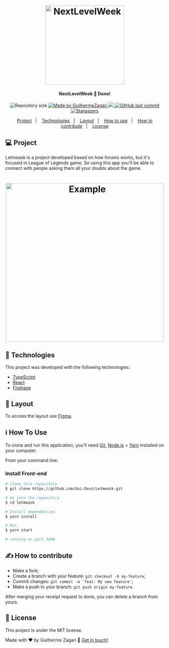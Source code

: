 <h1 align="center">
    <img alt="NextLevelWeek" title="#NextLevelWeek" src="https://user-images.githubusercontent.com/62578862/123459953-56661d00-d5bd-11eb-8049-58d8e1331d5c.png" width="250px" />
</h1>

<h4 align="center"> 
  NextLevelWeek 🚀 Done! 
</h4>
<p align="center">		
  <img alt="Repository size" src="https://img.shields.io/github/repo-size/Gui-Devz/Letmeask">
	
  <a href="https://www.linkedin.com/in/guilherme-batalha-2b913448/">
    <img alt="Made by GuilhermeZagari" src="https://img.shields.io/badge/made%20by-GuilhermeZagari-%2304D361">
  </a>
  <a href="https://rocketseat.com.br/">
  <img src="https://img.shields.io/badge/NLW-done-brightgreen?logo=data:image/png;base64,iVBORw0KGgoAAAANSUhEUgAAABAAAAAQCAMAAAAoLQ9TAAAALVBMVEVHcExxWsF0XMJzXMJxWcFsUsD///9jRrzY0u6Xh9Gsn9n39fyMecy0qd2bjNJWBT0WAAAABHRSTlMA2Do606wF2QAAAGlJREFUGJVdj1cWwCAIBLEsRU3uf9xobDH8+GZwUYi8i6ucJwrxKE+7D0G9Q4vlYqtmCSjndr4CgCgzlyFgfKfKCVO0LrPKjmiqMxGXkJwNnXskqWG+1oSM+BSwD8f29YLNjvx/OQrn+g99oQSoNmt3PgAAAABJRU5ErkJggg=="></img>
  </a>

  <a href="https://github.com/Gui-Devz/Letmeask/commits/master">
    <img alt="GitHub last commit" src="https://img.shields.io/github/last-commit/Gui-Devz/Letmeask">
  </a>

   <a href="https://github.com/Gui-Devz/Letmeask/stargazers">
    <img alt="Stargazers" src="https://img.shields.io/github/stars/Gui-Devz/Letmeask?style=social">
  </a>
</p>

<p align="center">
  <a href="#-project">Project</a>&nbsp;&nbsp;&nbsp;|&nbsp;&nbsp;&nbsp;
  <a href="#rocket-Technologies">Technologies</a>&nbsp;&nbsp;&nbsp;|&nbsp;&nbsp;&nbsp;
  <a href="#-layout">Layout</a>&nbsp;&nbsp;&nbsp;|&nbsp;&nbsp;&nbsp;
  <a href="#-how-to-use">How to use</a>&nbsp;&nbsp;&nbsp;|&nbsp;&nbsp;&nbsp;
  <a href="#-how-to-contribute">How to contribute</a>&nbsp;&nbsp;&nbsp;|&nbsp;&nbsp;&nbsp;
  <a href="#memo-license">License</a>
</p>

## 💻 Project

Letmeask is a project developed based on how forums works, but it's focused in League of Legends game.
So using this app you'll be able to connect with people asking them all your
doubts about the game.

<h1 align="center">
    <img alt="Example" title="Example" src="https://user-images.githubusercontent.com/62578862/123531089-e7c9b200-d6d7-11eb-9b42-66fcccb102a3.JPG" width="500px" />
</h1>

## :rocket: Technologies

This project was developed with the following technologies:

- [TypeScript][typescript]
- [React][reactjs]
- [Firebase][firebase]

## 🧾 Layout

To access the layout use [Figma](https://www.figma.com/file/USAWkIbDFFNotFOPU3RvUO/Letmeask).

## :information_source: How To Use

To clone and run this application, you'll need [Git](https://git-scm.com), [Node.js][nodejs] + [Yarn][yarn] installed on your computer.

From your command line:

### Install Front-end

```bash
# Clone this repository
$ git clone https://github.com/Gui-Devz/Letmeask.git

# Go into the repository
$ cd letmeask

# Install dependencies
$ yarn install

# Run
$ yarn start

# running on port 3000
```

## ✍️ How to contribute

- Make a fork;
- Create a branch with your feature: `git checkout -b my-feature`;
- Commit changes: `git commit -m 'feat: My new feature'`;
- Make a push to your branch: `git push origin my-feature`.

After merging your receipt request to done, you can delete a branch from yours.

## :memo: License

This project is under the MIT license.

Made with ♥ by Guilherme Zagari :wave: [Get in touch!](https://www.linkedin.com/in/guilherme-batalha-2b913448/)

[nodejs]: https://nodejs.org/
[typescript]: https://www.typescriptlang.org/
[expo]: https://expo.io/
[reactjs]: https://reactjs.org
[rn]: https://facebook.github.io/react-native/
[yarn]: https://yarnpkg.com/
[firebase]: https://firebase.google.com/
